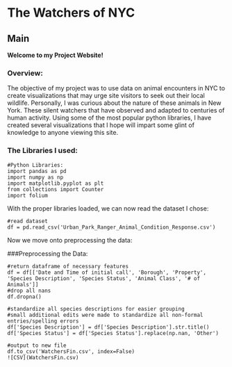 # The Watchers of NYC

## Main

**Welcome to my Project Website!**

### Overview:

The objective of my project was to use data on animal encounters in NYC to create visualizations that may urge site visitors to seek out their local wildlife. Personally, I was curious about the nature of these animals in New York. These silent watchers that have observed and adapted to centuries of human activity. Using some of the most popular python libraries, I have created several visualizations that I hope will impart some glint of knowledge to anyone viewing this site.

### The Libraries I used:
```
#Python Libraries:
import pandas as pd
import numpy as np
import matplotlib.pyplot as plt
from collections import Counter
import folium
```

With the proper libraries loaded, we can now read the dataset I chose:
```
#read dataset
df = pd.read_csv('Urban_Park_Ranger_Animal_Condition_Response.csv')
```

Now we move onto preprocessing the data:

###Preprocessing the Data:
```
#return dataframe of necessary features
df = df[['Date and Time of initial call', 'Borough', 'Property', 'Species Description', 'Species Status', 'Animal Class', '# of Animals']]
#drop all nans
df.dropna()

#standardize all species descriptions for easier grouping
#small additional edits were made to standardize all non-formal entries/spelling errors
df['Species Description'] = df['Species Description'].str.title()
df['Species Status'] = df['Species Status'].replace(np.nan, 'Other')

#output to new file
df.to_csv('WatchersFin.csv', index=False)
![CSV](WatchersFin.csv)
```
